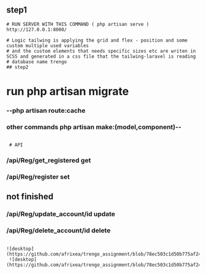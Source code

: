 ## step1
```
# RUN SERVER WITH THIS COMMAND ( php artisan serve ) http://127.0.0.1:8000/
```
```
# Logic tailwing is applying the grid and flex - position and some custom multiple used variables 
# and the custom elements that needs specific sizes etc are writen in SCSS and generated in a css file that the tailwing-laravel is reading 
# database name trengo
## step2
```
# run php artisan migrate 
### --php artisan route:cache
### other commands php artisan make:(model,component)--
```
 
 # API
 ```
 ### /api/Reg/get_registered get 
 ### /api/Reg/register set
 ## not finished 
 ### /api/Reg/update_account/id update
 ### /api/Reg/delete_account/id delete
 ```

 ![desktop](https://github.com/afrixea/trengo_assignment/blob/78ec503c1d50b775af24006fc786eca19b20fd2c/Screenshot_1.jpg)
  ![desktop](https://github.com/afrixea/trengo_assignment/blob/78ec503c1d50b775af24006fc786eca19b20fd2c/Screenshot_2.jpg)
 
